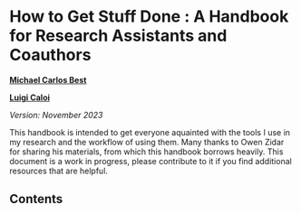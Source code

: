 # How to Get Stuff Done : A Handbook for Research Assistants and Coauthors

[**Michael Carlos Best**](https://blogs.cuit.columbia.edu/mcb2270/)

[**Luigi Caloi**](https://econ.columbia.edu/econpeople/luigi-beneduci-caloi/)

*Version: November 2023*


This handbook is intended to get everyone aquainted with the tools I use in my research and the workflow of using them. Many thanks to Owen Zidar for sharing his materials, from which this handbook borrows heavily. This document is a work in progress, please contribute to it if you find additional resources that are helpful.

## Contents

```{tableofcontents}
```
